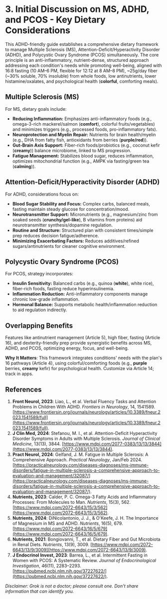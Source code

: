 # 3. Initial Discussion on MS, ADHD, and PCOS - Key Dietary Considerations

This ADHD-friendly guide establishes a comprehensive dietary framework to manage Multiple Sclerosis (MS), Attention-Deficit/Hyperactivity Disorder (ADHD), and Polycystic Ovary Syndrome (PCOS) simultaneously. The core principle is an anti-inflammatory, nutrient-dense, structured approach addressing each condition's needs while promoting well-being, aligned with 16:8 fasting (10 AM–6 PM, flexible for 12:12 at 8 AM–8 PM), ~25g/day fiber (~30% soluble, 70% insoluble) from whole foods, low antinutrients, lower histamine/oxalates, and psychological health (**colorful**, comforting meals).

## Multiple Sclerosis (MS)

For MS, dietary goals include:

- **Reducing Inflammation:** Emphasizes anti-inflammatory foods (e.g., omega-3-rich mackerel/salmon (**comfort**), colorful fruits/vegetables) and minimizes triggers (e.g., processed foods, pro-inflammatory fats).
- **Neuroprotection and Myelin Repair:** Nutrients for brain health/myelin (e.g., DHA from fatty fish, antioxidants from berries (**purple/red**)).
- **Gut-Brain Axis Support:** Fiber-rich foods/probiotics (e.g., coconut kefir (**creamy**)) balance microbiome, linked to MS progression.
- **Fatigue Management:** Stabilizes blood sugar, reduces inflammation, optimizes mitochondrial function (e.g., AMPK via fasting/green tea (**calming**)).

## Attention-Deficit/Hyperactivity Disorder (ADHD)

For ADHD, considerations focus on:

- **Blood Sugar Stability and Focus:** Complex carbs, balanced meals, fasting maintain steady glucose for concentration/mood.
- **Neurotransmitter Support:** Micronutrients (e.g., magnesium/zinc from soaked seeds (**crunchy/gel-like**), B vitamins from proteins) aid neurotransmitter synthesis/dopamine regulation.
- **Routine and Structure:** Structured plan with consistent times/simple prep reduces decision fatigue/adherence.
- **Minimizing Exacerbating Factors:** Reduces additives/refined sugars/antinutrients for cleaner cognitive environment.

## Polycystic Ovary Syndrome (PCOS)

For PCOS, strategy incorporates:

- **Insulin Sensitivity:** Balanced carbs (e.g., quinoa (**white**), white rice), fiber-rich foods, fasting reduce hyperinsulinemia.
- **Inflammation Reduction:** Anti-inflammatory components manage chronic low-grade inflammation.
- **Hormonal Balance:** Supports metabolic health/inflammation reduction to aid regulation indirectly.

## Overlapping Benefits

Features like antinutrient management (Article 5), high fiber, fasting (Article 16), and dexterity-friendly prep provide synergistic benefits across MS, ADHD, and PCOS, optimizing energy, focus, and well-being.

**Why It Matters**: This framework integrates conditions' needs with the plan's 16 pathways (Article 4), using colorful/comforting foods (e.g., **purple** berries, **creamy** kefir) for psychological health. Customize via Article 14; track in apps.

## References

1. **Front Neurol, 2023**: Liao, L., et al. Verbal Fluency Tasks and Attention Problems in Children With ADHD. *Frontiers in Neurology*, 14, 1541589. [https://www.frontiersin.org/journals/neurology/articles/10.3389/fneur.2023.1541589/full](https://www.frontiersin.org/journals/neurology/articles/10.3389/fneur.2023.1541589/full).
2. **J Clin Med, 2024**: Stefanou, M. I., et al. Attention-Deficit Hyperactivity Disorder Symptoms in Adults with Multiple Sclerosis. *Journal of Clinical Medicine*, 13(13), 3844. [https://www.mdpi.com/2077-0383/13/13/3844](https://www.mdpi.com/2077-0383/13/13/3844).
3. **Pract Neurol, 2024**: Gelfand, J. M. Fatigue in Multiple Sclerosis: A Comprehensive Approach. *Practical Neurology*, Jan/Feb 2024. [https://practicalneurology.com/diseases-diagnoses/ms-immune-disorders/fatigue-in-multiple-sclerosis-a-comprehensive-approach-to-evaluation-and-management/32087/](https://practicalneurology.com/diseases-diagnoses/ms-immune-disorders/fatigue-in-multiple-sclerosis-a-comprehensive-approach-to-evaluation-and-management/32087/).
4. **Nutrients, 2023**: Calder, P. C. Omega-3 Fatty Acids and Inflammatory Processes: From Molecules to Man. *Nutrients*, 15(3), 562. [https://www.mdpi.com/2072-6643/15/3/562](https://www.mdpi.com/2072-6643/15/3/562).
5. **Nutrients, 2024**: DiNicolantonio, J. J., & O'Keefe, J. H. The Importance of Magnesium in MS and ADHD. *Nutrients*, 16(5), 679. [https://www.mdpi.com/2072-6643/16/5/679](https://www.mdpi.com/2072-6643/16/5/679).
6. **Nutrients, 2021**: Bongiovanni, T., et al. Dietary Fiber and Gut Microbiota in Renal Diets. *Nutrients*, 13(9), 3009. [https://www.mdpi.com/2072-6643/13/9/3009](https://www.mdpi.com/2072-6643/13/9/3009).
7. **J Endocrinol Invest, 2023**: Barrea, L., et al. Intermittent Fasting in Women with PCOS: A Systematic Review. *Journal of Endocrinological Investigation*, 46(11), 2283–2293. [https://pubmed.ncbi.nlm.nih.gov/37227622/](https://pubmed.ncbi.nlm.nih.gov/37227622/).

_Disclaimer: Grok is not a doctor; please consult one. Don't share information that can identify you._
